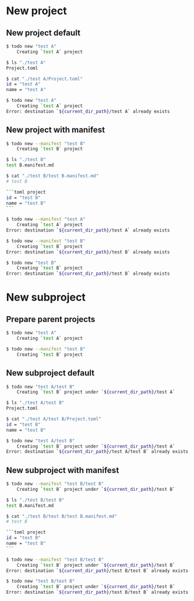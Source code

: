 # New project

## New project default

```sh
$ todo new "test A"
    Creating `test A` project
```

```sh
$ ls "./test A"
Project.toml
```

```sh
$ cat "./test A/Project.toml"
id = "test A"
name = "test A"
```

```sh
$ todo new "test A"
    Creating `test A` project
Error: destination `${current_dir_path}/test A` already exists
```

## New project with manifest

```sh
$ todo new --manifest "test B"
    Creating `test B` project
```

```sh
$ ls "./test B"
test B.manifest.md
```

````sh
$ cat "./test B/test B.manifest.md"
# test B

```toml project
id = "test B"
name = "test B"
```
````

```sh
$ todo new --manifest "test A"
    Creating `test A` project
Error: destination `${current_dir_path}/test A` already exists
```

```sh
$ todo new --manifest "test B"
    Creating `test B` project
Error: destination `${current_dir_path}/test B` already exists
```

```sh
$ todo new "test B"
    Creating `test B` project
Error: destination `${current_dir_path}/test B` already exists
```

# New subproject

## Prepare parent projects

```sh
$ todo new "test A"
    Creating `test A` project
```

```sh
$ todo new --manifest "test B"
    Creating `test B` project
```

## New subproject default

```sh
$ todo new "test A/test B"
    Creating `test B` project under `${current_dir_path}/test A`
```

```sh
$ ls "./test A/test B"
Project.toml
```

```sh
$ cat "./test A/test B/Project.toml"
id = "test B"
name = "test B"
```

```sh
$ todo new "test A/test B"
    Creating `test B` project under `${current_dir_path}/test A`
Error: destination `${current_dir_path}/test A/test B` already exists
```

## New subproject with manifest

```sh
$ todo new --manifest "test B/test B"
    Creating `test B` project under `${current_dir_path}/test B`
```

```sh
$ ls "./test B/test B"
test B.manifest.md
```

````sh
$ cat "./test B/test B/test B.manifest.md"
# test B

```toml project
id = "test B"
name = "test B"
```
````

```sh
$ todo new --manifest "test B/test B"
    Creating `test B` project under `${current_dir_path}/test B`
Error: destination `${current_dir_path}/test B/test B` already exists
```

```sh
$ todo new "test B/test B"
    Creating `test B` project under `${current_dir_path}/test B`
Error: destination `${current_dir_path}/test B/test B` already exists
```
